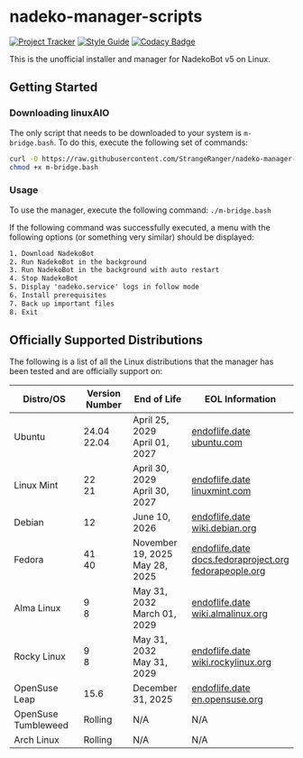 # nadeko-manager-scripts

[![Project Tracker](https://img.shields.io/badge/repo%20status-Project%20Tracker-lightgrey)](https://wiki.hthompson.dev/en/project-tracker)
[![Style Guide](https://img.shields.io/badge/code%20style-Style%20Guide-blueviolet)](https://bsg.hthompson.dev/)
[![Codacy Badge](https://app.codacy.com/project/badge/Grade/63b063408cea4065a5dbe8e7ba8fdfd2)](https://www.codacy.com/gh/StrangeRanger/nadeko-manager-scripts/dashboard?utm_source=github.com&utm_medium=referral&utm_content=StrangeRanger/nadeko-manager-scripts&utm_campaign=Badge_Grade)

This is the unofficial installer and manager for NadekoBot v5 on Linux.

## Getting Started

### Downloading linuxAIO

The only script that needs to be downloaded to your system is `m-bridge.bash`. To do this, execute the following set of commands:

```bash
curl -O https://raw.githubusercontent.com/StrangeRanger/nadeko-manager-scripts/main/m-bridge.bash
chmod +x m-bridge.bash
```

### Usage

To use the manager, execute the following command: `./m-bridge.bash`

If the following command was successfully executed, a menu with the following options (or something very similar) should be displayed:

```txt
1. Download NadekoBot
2. Run NadekoBot in the background
3. Run NadekoBot in the background with auto restart
4. Stop NadekoBot
5. Display 'nadeko.service' logs in follow mode
6. Install prerequisites
7. Back up important files
8. Exit
```

## Officially Supported Distributions

The following is a list of all the Linux distributions that the manager has been tested and are officially support on:

| Distro/OS           | Version Number | End of Life                       | EOL Information                                                                                                                                                                                        |
| ------------------- | -------------- | --------------------------------- | ------------------------------------------------------------------------------------------------------------------------------------------------------------------------------------------------------ |
| Ubuntu              | 24.04<br>22.04 | April 25, 2029<br>April 01, 2027  | [endoflife.date](https://endoflife.date/ubuntu)<br>[ubuntu.com](https://ubuntu.com/about/release-cycle)                                                                                                |
| Linux Mint          | 22<br>21       | April 30, 2029<br>April 30, 2027  | [endoflife.date](https://endoflife.date/linuxmint)<br>[linuxmint.com](https://linuxmint.com/download_all.php)                                                                                          |
| Debian              | 12             | June 10, 2026                     | [endoflife.date](https://endoflife.date/debian)<br>[wiki.debian.org](https://wiki.debian.org/DebianReleases)                                                                                           |
| Fedora              | 41<br>40       | November 19, 2025<br>May 28, 2025 | [endoflife.date](https://endoflife.date/fedora)<br>[docs.fedoraproject.org](https://docs.fedoraproject.org/en-US/releases/lifecycle/)<br>[fedorapeople.org](https://fedorapeople.org/groups/schedule/) |
| Alma Linux          | 9<br>8         | May 31, 2032<br>March 01, 2029    | [endoflife.date](https://endoflife.date/almalinux)<br>[wiki.almalinux.org](https://wiki.almalinux.org/release-notes/)                                                                                  |
| Rocky Linux         | 9<br>8         | May 31, 2032<br>May 31, 2029      | [endoflife.date](https://endoflife.date/rockylinux)<br>[wiki.rockylinux.org](https://wiki.rockylinux.org/rocky/version/)                                                                               |
| OpenSuse Leap       | 15.6           | December 31, 2025                 | [endoflife.date](https://endoflife.date/opensuse)<br>[en.opensuse.org](https://en.opensuse.org/Lifetime)                                                                                               |
| OpenSuse Tumbleweed | Rolling        | N/A                               | N/A                                                                                                                                                                                                    |
| Arch Linux          | Rolling        | N/A                               | N/A                                                                                                                                                                                                    |
